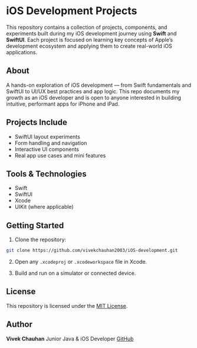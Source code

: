 # iOS Development Projects

This repository contains a collection of projects, components, and experiments built during my iOS development journey using **Swift** and **SwiftUI**. Each project is focused on learning key concepts of Apple’s development ecosystem and applying them to create real-world iOS applications.

## About

A hands-on exploration of iOS development — from Swift fundamentals and SwiftUI to UI/UX best practices and app logic. This repo documents my growth as an iOS developer and is open to anyone interested in building intuitive, performant apps for iPhone and iPad.

## Projects Include

- SwiftUI layout experiments
- Form handling and navigation
- Interactive UI components
- Real app use cases and mini features

## Tools & Technologies

- Swift
- SwiftUI
- Xcode
- UIKit (where applicable)

## Getting Started

1. Clone the repository:

```bash
git clone https://github.com/vivekchauhan2003/iOS-development.git
````

2. Open any `.xcodeproj` or `.xcodeworkspace` file in Xcode.

3. Build and run on a simulator or connected device.

## License

This repository is licensed under the [MIT License](LICENSE).

## Author

**Vivek Chauhan**
Junior Java & iOS Developer
[GitHub](https://github.com/vivekchauhan2003)
